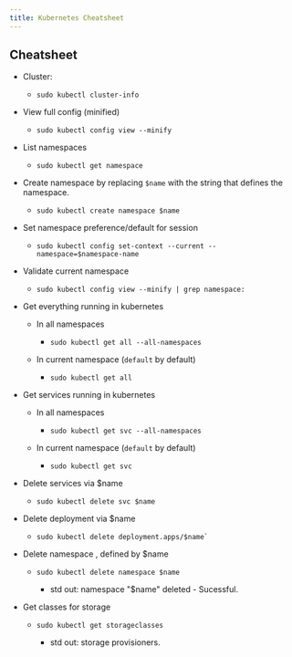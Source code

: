 ```yaml
---
title: Kubernetes Cheatsheet
---
```


## Cheatsheet

- Cluster:

  - ```shell
    sudo kubectl cluster-info   
    ```

- View full config (minified)

  - ```shell
    sudo kubectl config view --minify
    ```

- List namespaces

  - ```shell
    sudo kubectl get namespace
    ```

- Create namespace by replacing `$name` with the string that defines the namespace.

  - ```shell
    sudo kubectl create namespace $name
    ```

- Set namespace preference/default for session

  - ```shell
    sudo kubectl config set-context --current --namespace=$namespace-name
    ```

- Validate current namespace

  - ```shell
    sudo kubectl config view --minify | grep namespace:
    ```

- Get everything running in kubernetes
  - In all namespaces

    - ```shell
      sudo kubectl get all --all-namespaces
      ```

  - In current namespace (`default` by default)

    - ```shell
      sudo kubectl get all
      ```

- Get services running in kubernetes
  - In all namespaces

    - ```shell
      sudo kubectl get svc --all-namespaces
      ```

  - In current namespace (`default` by default)

    - ```shell
      sudo kubectl get svc
      ```

- Delete services via $name

  - ```shell
    sudo kubectl delete svc $name
    ```

- Delete deployment via $name

  - ```shell
    sudo kubectl delete deployment.apps/$name` 
    ```

- Delete namespace , defined by $name

  - ```shell
    sudo kubectl delete namespace $name
    ```

    - std out: namespace "$name" deleted - Sucessful.
- Get classes for storage

  - ```shell
    sudo kubectl get storageclasses
    ```

    - std out: storage provisioners.
